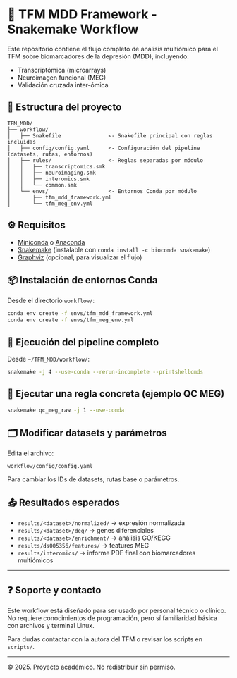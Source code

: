 # 🧬 TFM MDD Framework - Snakemake Workflow

Este repositorio contiene el flujo completo de análisis multiómico para el TFM sobre biomarcadores de la depresión (MDD), incluyendo:

- Transcriptómica (microarrays)
- Neuroimagen funcional (MEG)
- Validación cruzada inter-ómica

## 📁 Estructura del proyecto
```
TFM_MDD/
├── workflow/
│   ├── Snakefile               <- Snakefile principal con reglas incluidas
│   ├── config/config.yaml      <- Configuración del pipeline (datasets, rutas, entornos)
│   ├── rules/                  <- Reglas separadas por módulo
│   │   ├── transcriptomics.smk
│   │   ├── neuroimaging.smk
│   │   ├── interomics.smk
│   │   └── common.smk
│   └── envs/                   <- Entornos Conda por módulo
│       ├── tfm_mdd_framework.yml
│       └── tfm_meg_env.yml
```

## ⚙️ Requisitos
- [Miniconda](https://docs.conda.io/en/latest/miniconda.html) o [Anaconda](https://www.anaconda.com/)
- [Snakemake](https://snakemake.readthedocs.io/) (instalable con `conda install -c bioconda snakemake`)
- [Graphviz](https://graphviz.org/download/) (opcional, para visualizar el flujo)

## 📦 Instalación de entornos Conda
Desde el directorio `workflow/`:

```bash
conda env create -f envs/tfm_mdd_framework.yml
conda env create -f envs/tfm_meg_env.yml
```

## 🚀 Ejecución del pipeline completo
Desde `~/TFM_MDD/workflow/`:

```bash
snakemake -j 4 --use-conda --rerun-incomplete --printshellcmds
```

## 🧪 Ejecutar una regla concreta (ejemplo QC MEG)
```bash
snakemake qc_meg_raw -j 1 --use-conda
```

## 🗂️ Modificar datasets y parámetros
Edita el archivo:
```
workflow/config/config.yaml
```
Para cambiar los IDs de datasets, rutas base o parámetros.

## 📤 Resultados esperados
- `results/<dataset>/normalized/` → expresión normalizada
- `results/<dataset>/deg/` → genes diferenciales
- `results/<dataset>/enrichment/` → análisis GO/KEGG
- `results/ds005356/features/` → features MEG
- `results/interomics/` → informe PDF final con biomarcadores multiómicos

---

## ❓ Soporte y contacto
Este workflow está diseñado para ser usado por personal técnico o clínico. No requiere conocimientos de programación, pero sí familiaridad básica con archivos y terminal Linux.

Para dudas contactar con la autora del TFM o revisar los scripts en `scripts/`.

---

© 2025. Proyecto académico. No redistribuir sin permiso.
